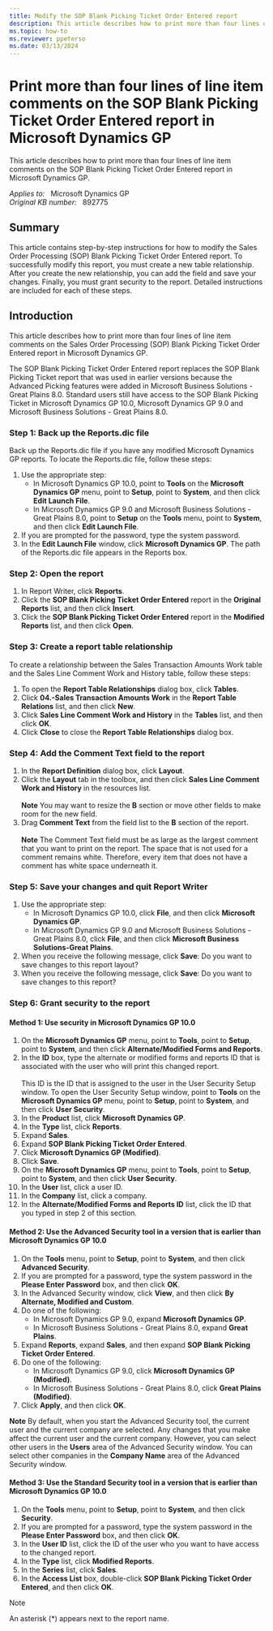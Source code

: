 ```yaml
---
title: Modify the SOP Blank Picking Ticket Order Entered report
description: This article describes how to print more than four lines of line item comments on the SOP Blank Picking Ticket Order Entered report in Microsoft Dynamics GP.
ms.topic: how-to
ms.reviewer: ppeterso
ms.date: 03/13/2024
---
```

# Print more than four lines of line item comments on the SOP Blank Picking Ticket Order Entered report in Microsoft Dynamics GP

This article describes how to print more than four lines of line item comments on the SOP Blank Picking Ticket Order Entered report in Microsoft Dynamics GP.

_Applies to:_ &nbsp; Microsoft Dynamics GP  
_Original KB number:_ &nbsp; 892775

## Summary

This article contains step-by-step instructions for how to modify the Sales Order Processing (SOP) Blank Picking Ticket Order Entered report. To successfully modify this report, you must create a new table relationship. After you create the new relationship, you can add the field and save your changes. Finally, you must grant security to the report. Detailed instructions are included for each of these steps.

## Introduction

This article describes how to print more than four lines of line item comments on the Sales Order Processing (SOP) Blank Picking Ticket Order Entered report in Microsoft Dynamics GP.

The SOP Blank Picking Ticket Order Entered report replaces the SOP Blank Picking Ticket report that was used in earlier versions because the Advanced Picking features were added in Microsoft Business Solutions - Great Plains 8.0. Standard users still have access to the SOP Blank Picking Ticket in Microsoft Dynamics GP 10.0, Microsoft Dynamics GP 9.0 and Microsoft Business Solutions - Great Plains 8.0.

### Step 1: Back up the Reports.dic file

Back up the Reports.dic file if you have any modified Microsoft Dynamics GP reports. To locate the Reports.dic file, follow these steps:

1. Use the appropriate step:
    - In Microsoft Dynamics GP 10.0, point to **Tools** on the **Microsoft Dynamics GP** menu, point to **Setup**, point to **System**, and then click **Edit Launch File**.
    - In Microsoft Dynamics GP 9.0 and Microsoft Business Solutions - Great Plains 8.0, point to **Setup** on the **Tools** menu, point to **System**, and then click **Edit Launch File**.
1. If you are prompted for the password, type the system password.
1. In the **Edit Launch File** window, click **Microsoft Dynamics GP**. The path of the Reports.dic file appears in the Reports box.

### Step 2: Open the report

1. In Report Writer, click **Reports**.
2. Click the **SOP Blank Picking Ticket Order Entered** report in the **Original Reports** list, and then click **Insert**.
3. Click the **SOP Blank Picking Ticket Order Entered** report in the **Modified Reports** list, and then click **Open**.

### Step 3: Create a report table relationship

To create a relationship between the Sales Transaction Amounts Work table and the Sales Line Comment Work and History table, follow these steps:

1. To open the **Report Table Relationships** dialog box, click **Tables**.
2. Click **04.-Sales Transaction Amounts Work** in the **Report Table Relations** list, and then click **New**.
3. Click **Sales Line Comment Work and History** in the **Tables** list, and then click **OK**.
4. Click **Close** to close the **Report Table Relationships** dialog box.

### Step 4: Add the Comment Text field to the report

1. In the **Report Definition** dialog box, click **Layout**.
2. Click the **Layout** tab in the toolbox, and then click **Sales Line Comment Work and History** in the resources list.</br></br> **Note** You may want to resize the **B** section or move other fields to make room for the new field.
3. Drag **Comment Text** from the field list to the **B** section of the report.</br></br> **Note** The Comment Text field must be as large as the largest comment that you want to print on the report. The space that is not used for a comment remains white. Therefore, every item that does not have a comment has white space underneath it.

### Step 5: Save your changes and quit Report Writer

1. Use the appropriate step:
    - In Microsoft Dynamics GP 10.0, click **File**, and then click **Microsoft Dynamics GP**.
    - In Microsoft Dynamics GP 9.0 and Microsoft Business Solutions - Great Plains 8.0, click **File**, and then click **Microsoft Business Solutions-Great Plains**.
1. When you receive the following message, click **Save**: Do you want to save changes to this report layout?
1. When you receive the following message, click **Save**: Do you want to save changes to this report?

### Step 6: Grant security to the report

#### Method 1: Use security in Microsoft Dynamics GP 10.0

1. On the **Microsoft Dynamics GP** menu, point to **Tools**, point to **Setup**, point to **System**, and then click **Alternate/Modified Forms and Reports**.
2. In the **ID** box, type the alternate or modified forms and reports ID that is associated with the user who will print this changed report.</br></br>This ID is the ID that is assigned to the user in the User Security Setup window. To open the User Security Setup window, point to **Tools** on the **Microsoft Dynamics GP** menu, point to **Setup**, point to **System**, and then click **User Security**.
3. In the **Product** list, click **Microsoft Dynamics GP**.
4. In the **Type** list, click **Reports**.
5. Expand **Sales**.
6. Expand **SOP Blank Picking Ticket Order Entered**.
7. Click **Microsoft Dynamics GP (Modified)**.
8. Click **Save**.
9. On the **Microsoft Dynamics GP** menu, point to **Tools**, point to **Setup**, point to **System**, and then click **User Security**.
10. In the **User** list, click a user ID.
11. In the **Company** list, click a company.
12. In the **Alternate/Modified Forms and Reports ID** list, click the ID that you typed in step 2 of this section.

#### Method 2: Use the Advanced Security tool in a version that is earlier than Microsoft Dynamics GP 10.0

1. On the **Tools** menu, point to **Setup**, point to **System**, and then click **Advanced Security**.
2. If you are prompted for a password, type the system password in the **Please Enter Password** box, and then click **OK**.
3. In the Advanced Security window, click **View**, and then click **By Alternate, Modified and Custom**.
4. Do one of the following:
    - In Microsoft Dynamics GP 9.0, expand **Microsoft Dynamics GP**.
    - In Microsoft Business Solutions - Great Plains 8.0, expand **Great Plains**.
5. Expand **Reports**, expand **Sales**, and then expand **SOP Blank Picking Ticket Order Entered**.
6. Do one of the following:
    - In Microsoft Dynamics GP 9.0, click **Microsoft Dynamics GP (Modified)**.
    - In Microsoft Business Solutions - Great Plains 8.0, click **Great Plains (Modified)**.
7. Click **Apply**, and then click **OK**.

**Note** By default, when you start the Advanced Security tool, the current user and the current company are selected. Any changes that you make affect the current user and the current company. However, you can select other users in the **Users** area of the Advanced Security window. You can select other companies in the **Company Name** area of the Advanced Security window.

#### Method 3: Use the Standard Security tool in a version that is earlier than Microsoft Dynamics GP 10.0

1. On the **Tools** menu, point to **Setup**, point to **System**, and then click **Security**.
2. If you are prompted for a password, type the system password in the **Please Enter Password** box, and then click **OK**.
3. In the **User ID** list, click the ID of the user who you want to have access to the changed report.
4. In the **Type** list, click **Modified Reports**.
5. In the **Series** list, click **Sales**.
6. In the **Access List** box, double-click **SOP Blank Picking Ticket Order Entered**, and then click **OK**.

> [!NOTE]
> An asterisk (*) appears next to the report name.
